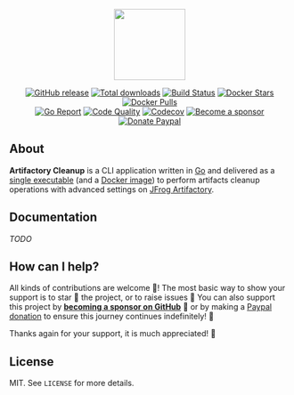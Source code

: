 <p align="center"><a href="https://github.com/crazy-max/artifactory-cleanup" target="_blank"><img height="128" src="https://raw.githubusercontent.com/crazy-max/artifactory-cleanup/master/.github/artifactory-cleanup.png"></a></p>

<p align="center">
  <a href="https://github.com/crazy-max/artifactory-cleanup/releases/latest"><img src="https://img.shields.io/github/release/crazy-max/artifactory-cleanup.svg?style=flat-square" alt="GitHub release"></a>
  <a href="https://github.com/crazy-max/artifactory-cleanup/releases/latest"><img src="https://img.shields.io/github/downloads/crazy-max/artifactory-cleanup/total.svg?style=flat-square" alt="Total downloads"></a>
  <a href="https://github.com/crazy-max/artifactory-cleanup/actions?workflow=build"><img src="https://img.shields.io/github/workflow/status/crazy-max/artifactory-cleanup/build?label=build&logo=github&style=flat-square" alt="Build Status"></a>
  <a href="https://hub.docker.com/r/crazymax/artifactory-cleanup/"><img src="https://img.shields.io/docker/stars/crazymax/artifactory-cleanup.svg?style=flat-square&logo=docker" alt="Docker Stars"></a>
  <a href="https://hub.docker.com/r/crazymax/artifactory-cleanup/"><img src="https://img.shields.io/docker/pulls/crazymax/artifactory-cleanup.svg?style=flat-square&logo=docker" alt="Docker Pulls"></a>
  <br /><a href="https://goreportcard.com/report/github.com/crazy-max/artifactory-cleanup"><img src="https://goreportcard.com/badge/github.com/crazy-max/artifactory-cleanup?style=flat-square" alt="Go Report"></a>
  <a href="https://app.codacy.com/manual/crazy-max/artifactory-cleanup"><img src="https://img.shields.io/codacy/grade/e6e935fe42a64ca4897644c8f30e0859.svg?style=flat-square" alt="Code Quality"></a>
  <a href="https://codecov.io/gh/crazy-max/artifactory-cleanup"><img src="https://img.shields.io/codecov/c/github/crazy-max/artifactory-cleanup?logo=codecov&style=flat-square" alt="Codecov"></a>
  <a href="https://github.com/sponsors/crazy-max"><img src="https://img.shields.io/badge/sponsor-crazy--max-181717.svg?logo=github&style=flat-square" alt="Become a sponsor"></a>
  <a href="https://www.paypal.me/crazyws"><img src="https://img.shields.io/badge/donate-paypal-00457c.svg?logo=paypal&style=flat-square" alt="Donate Paypal"></a>
</p>

## About

**Artifactory Cleanup** is a CLI application written in [Go](https://golang.org/) and delivered as a
[single executable](https://github.com/crazy-max/artifactory-cleanup/releases/latest) (and a
[Docker image](https://hub.docker.com/r/crazymax/artifactory-cleanup/)) to perform artifacts cleanup operations with
advanced settings on [JFrog Artifactory](https://jfrog.com/artifactory/).

## Documentation

_TODO_

## How can I help?

All kinds of contributions are welcome :raised_hands:! The most basic way to show your support is to star :star2: the
project, or to raise issues :speech_balloon: You can also support this project by
[**becoming a sponsor on GitHub**](https://github.com/sponsors/crazy-max) :clap: or by making a
[Paypal donation](https://www.paypal.me/crazyws) to ensure this journey continues indefinitely! :rocket:

Thanks again for your support, it is much appreciated! :pray:

## License

MIT. See `LICENSE` for more details.
